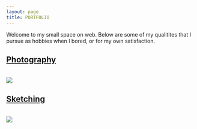 ```yaml
---
layout: page
title: PORTFOLIO
---
```


<p class="message post">
  Welcome to my small space on web. Below are some of my qualitites that I pursue as hobbies when I bored, or for my own satisfaction.
</p>

<div class="post">
  <a href="/photography/"><h2>Photography</h2></a>
  <br />
  <img src="{{ "public/img/20.jpg" | relative_url }}">
</div>

<div class="post">
  <a href="/sketching/"><h2>Sketching</h2></a>
  <br />
  <img src="{{ "public/img/20.jpg" | relative_url }}">
</div>